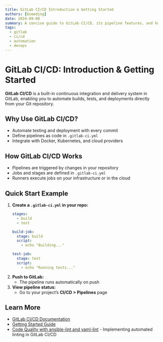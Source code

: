 ```yaml
---
title: GitLab CI/CD Introduction & Getting Started
authors: [bsmeding]
date: 2024-09-08
summary: A concise guide to GitLab CI/CD, its pipeline features, and how to automate builds and tests.
tags:
  - gitlab
  - ci/cd
  - automation
  - devops
---
```


# GitLab CI/CD: Introduction & Getting Started

**GitLab CI/CD** is a built-in continuous integration and delivery system in GitLab, enabling you to automate builds, tests, and deployments directly from your Git repository.
<!-- more -->

## Why Use GitLab CI/CD?
- Automate testing and deployment with every commit
- Define pipelines as code in `.gitlab-ci.yml`
- Integrate with Docker, Kubernetes, and cloud providers

## How GitLab CI/CD Works
- Pipelines are triggered by changes in your repository
- Jobs and stages are defined in `.gitlab-ci.yml`
- Runners execute jobs on your infrastructure or in the cloud

## Quick Start Example
1. **Create a `.gitlab-ci.yml` in your repo:**
   ```yaml
   stages:
     - build
     - test

   build-job:
     stage: build
     script:
       - echo "Building..."

   test-job:
     stage: test
     script:
       - echo "Running tests..."
   ```
2. **Push to GitLab:**
   - The pipeline runs automatically on push
3. **View pipeline status:**
   - Go to your project’s **CI/CD > Pipelines** page

## Learn More
- [GitLab CI/CD Documentation](https://docs.gitlab.com/ee/ci/)
- [Getting Started Guide](https://docs.gitlab.com/ee/ci/quick_start/)
- [Code Quality with ansible-lint and yaml-lint](/blog/posts/2024/2024-09-12-ansible-lint-yaml-lint-ci-cd.md) - Implementing automated linting in GitLab CI/CD 
